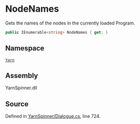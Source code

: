 # NodeNames

Gets the names of the nodes in the currently loaded Program.

```csharp
public IEnumerable<string> NodeNames { get; }
```

## Namespace

[`Yarn`](../)

## Assembly

YarnSpinner.dll

## Source

Defined in [YarnSpinner/Dialogue.cs](https://github.com/YarnSpinnerTool/YarnSpinner//blob/develop/YarnSpinner/Dialogue.cs#L724), line 724.

